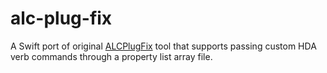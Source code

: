 # alc-plug-fix

A Swift port of original [ALCPlugFix](https://github.com/goodwin/ALCPlugFix) tool that supports passing custom HDA verb commands through a property list array file.
